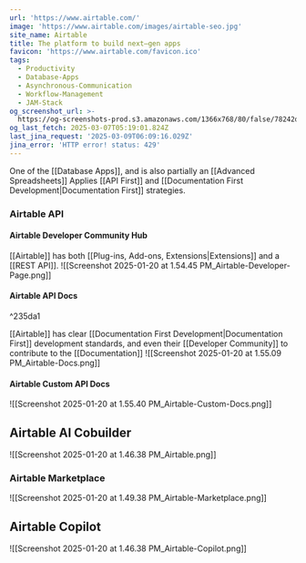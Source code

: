 ```yaml
---
url: 'https://www.airtable.com/'
image: 'https://www.airtable.com/images/airtable-seo.jpg'
site_name: Airtable
title: The platform to build next‒gen apps
favicon: 'https://www.airtable.com/favicon.ico'
tags:
  - Productivity
  - Database-Apps
  - Asynchronous-Communication
  - Workflow-Management
  - JAM-Stack
og_screenshot_url: >-
  https://og-screenshots-prod.s3.amazonaws.com/1366x768/80/false/78242d8f3ebfd297f184895df2c4cb1f76fe53ad45f507c83d9cda105e3df0ac.jpeg
og_last_fetch: 2025-03-07T05:19:01.824Z
last_jina_request: '2025-03-09T06:09:16.029Z'
jina_error: 'HTTP error! status: 429'
---
```

One of the [[Database Apps]], and is also partially an [[Advanced Spreadsheets]] Applies [[API First]] and [[Documentation First Development|Documentation First]] strategies. 

### Airtable API

#### Airtable Developer Community Hub
[[Airtable]] has both [[Plug-ins,  Add-ons,  Extensions|Extensions]] and a [[REST API]].
![[Screenshot 2025-01-20 at 1.54.45 PM_Airtable-Developer-Page.png]]
#### Airtable API Docs

^235da1

[[Airtable]] has clear [[Documentation First Development|Documentation First]] development standards, and even their [[Developer Community]] to contribute to the [[Documentation]]
![[Screenshot 2025-01-20 at 1.55.09 PM_Airtable-Docs.png]]
#### Airtable Custom API Docs
 ![[Screenshot 2025-01-20 at 1.55.40 PM_Airtable-Custom-Docs.png]]


## Airtable AI Cobuilder
![[Screenshot 2025-01-20 at 1.46.38 PM_Airtable.png]]
### Airtable Marketplace
![[Screenshot 2025-01-20 at 1.49.38 PM_Airtable-Marketplace.png]]
## Airtable Copilot
![[Screenshot 2025-01-20 at 1.46.38 PM_Airtable-Copilot.png]]
